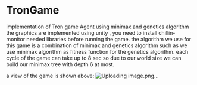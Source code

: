 # TronGame
implementation of Tron game Agent using minimax and genetics algorithm
the graphics are implemented using unity , you need to install chillin-monitor needed libraries before running the game.
the algorithm we use for this game is a combination of minimax and genetics algorithm such as we use minimax algorithm as 
fitness function for the genetics algorithm. each cycle of the game can take up to 8 sec so due to our world size we can 
build our minimax tree with depth 6 at most.

a view of the game is shown above:
![Uploading image.png…]()

